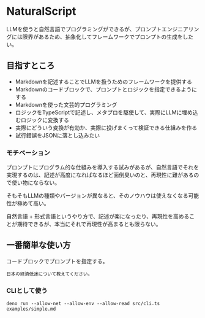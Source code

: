 # NaturalScript

LLMを使うと自然言語でプログラミングができるが、プロンプトエンジニアリングには限界があるため、抽象化してフレームワークでプロンプトの生成をしたい。

## 目指すところ

* Markdownを記述することでLLMを扱うためのフレームワークを提供する
* Markdownのコードブロックで、プロンプトとロジックを指定できるようにする
* Markdownを使った文芸的プログラミング
* ロジックをTypeScriptで記述し、メタプロを駆使して、実際にLLMに埋め込むロジックに変換する
* 実際にどういう変換が有効か、実際に投げまくって検証できる仕組みを作る
* 試行錯誤をJSONに落とし込みたい

### モチベーション

プロンプトにプログラム的な仕組みを導入する試みがあるが、自然言語でそれを実現するのは、記述が高度になればなるほど面倒臭いのと、再現性に難があるので使い物にならない。

そもそもLLMの種類やバージョンが異なると、そのノウハウは使えなくなる可能性が極めて高い。

自然言語 + 形式言語というやり方で、記述が楽になったり、再現性を高めることが期待できるが、本当にそれで再現性が高まるとも限らない。

## 一番簡単な使い方

コードブロックでプロンプトを指定する。

```system
日本の経済低迷について教えてください。
```

### CLIとして使う

```
deno run --allow-net --allow-env --allow-read src/cli.ts examples/simple.md
```

